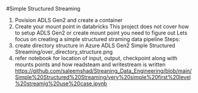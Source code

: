 #Simple Structured Streaming
1. Povision ADLS Gen2 and create a container
2. Create your mount point in databricks
This project does not cover how to setup ADLS Gen2 or create mount point you need to figure out
Lets focus on creating a simple structured straming data pipeline
Steps:
1. create directory structure in Azure ADLS Gen2
Simple Structured Streaming/over_directory_structure.png
2. refer notebook for location of input, output, checkpoint along with mounts points and how readsteam and writestream is written
https://github.com/saleemshad/Streaning_Data_Engineering/blob/main/Simple%20Structured%20Streaming/very%20simple%20first%20level%20streamig%20use%20case.ipynb

   
